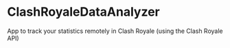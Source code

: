 # ClashRoyaleDataAnalyzer
App to track your statistics remotely in Clash Royale (using the Clash Royale API)
